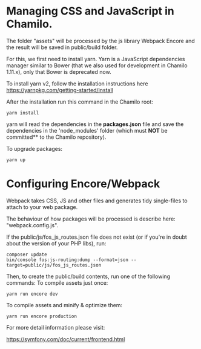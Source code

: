 # Managing CSS and JavaScript in Chamilo.

The folder "assets" will be processed by the js library Webpack Encore and the result will be saved in public/build folder.

For this, we first need to install yarn. 
Yarn is a JavaScript dependencies manager similar to Bower (that we also used for development in Chamilo 1.11.x), 
only that Bower is deprecated now.

To install yarn v2, follow the installation instructions here https://yarnpkg.com/getting-started/install

After the installation run this command in the Chamilo root:

``yarn install``

yarn will read the dependencies in the **packages.json** file and save the dependencies in the 'node_modules' folder (which must **NOT** be committed** to the Chamilo repository).

To upgrade packages:

``yarn up``

# Configuring Encore/Webpack

Webpack takes CSS, JS and other files and generates tidy single-files to attach to your web package.

The behaviour of how packages will be processed is describe here: "webpack.config.js".

If the public/js/fos_js_routes.json file does not exist (or if you're in doubt about the version of your PHP libs), run:
```
composer update
bin/console fos:js-routing:dump --format=json --target=public/js/fos_js_routes.json
```

Then, to create the public/build contents, run one of the following commands:
To compile assets just once:

``yarn run encore dev``

To compile assets and minify & optimize them:

``yarn run encore production``

For more detail information please visit:

https://symfony.com/doc/current/frontend.html
